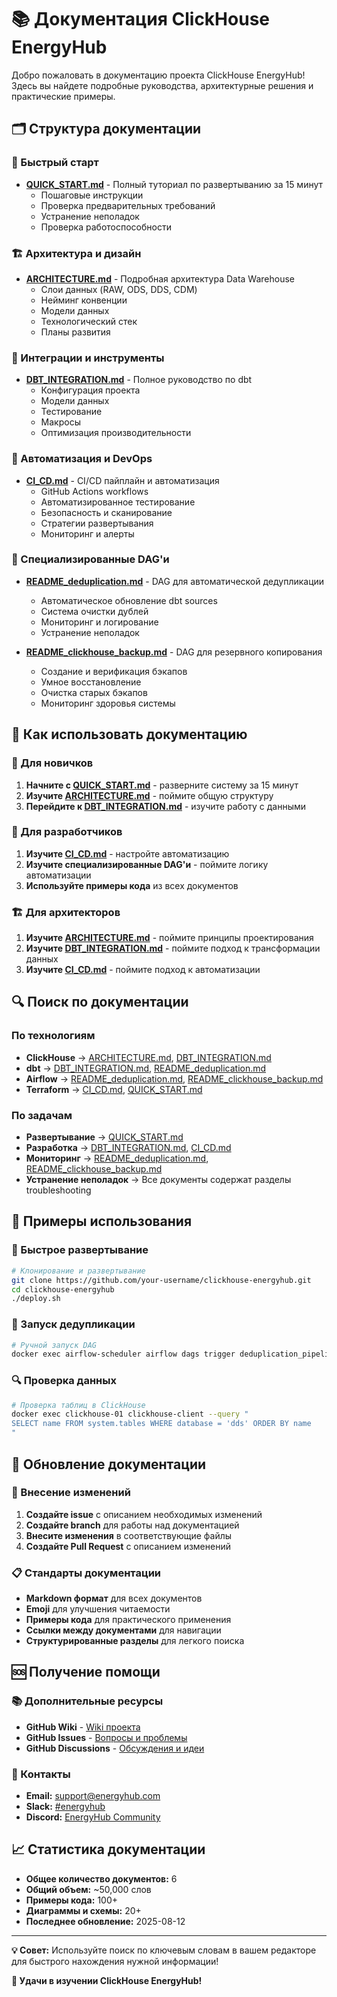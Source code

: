 # 📚 Документация ClickHouse EnergyHub

Добро пожаловать в документацию проекта ClickHouse EnergyHub! Здесь вы найдете подробные руководства, архитектурные решения и практические примеры.

## 🗂️ Структура документации

### 🚀 Быстрый старт

- **[QUICK_START.md](QUICK_START.md)** - Полный туториал по развертыванию за 15 минут
  - Пошаговые инструкции
  - Проверка предварительных требований
  - Устранение неполадок
  - Проверка работоспособности

### 🏗️ Архитектура и дизайн

- **[ARCHITECTURE.md](ARCHITECTURE.md)** - Подробная архитектура Data Warehouse
  - Слои данных (RAW, ODS, DDS, CDM)
  - Нейминг конвенции
  - Модели данных
  - Технологический стек
  - Планы развития

### 🔗 Интеграции и инструменты

- **[DBT_INTEGRATION.md](DBT_INTEGRATION.md)** - Полное руководство по dbt
  - Конфигурация проекта
  - Модели данных
  - Тестирование
  - Макросы
  - Оптимизация производительности

### 🚀 Автоматизация и DevOps

- **[CI_CD.md](CI_CD.md)** - CI/CD пайплайн и автоматизация
  - GitHub Actions workflows
  - Автоматизированное тестирование
  - Безопасность и сканирование
  - Стратегии развертывания
  - Мониторинг и алерты

### 🔄 Специализированные DAG'и

- **[README_deduplication.md](README_deduplication.md)** - DAG для автоматической дедупликации
  - Автоматическое обновление dbt sources
  - Система очистки дублей
  - Мониторинг и логирование
  - Устранение неполадок

- **[README_clickhouse_backup.md](README_clickhouse_backup.md)** - DAG для резервного копирования
  - Создание и верификация бэкапов
  - Умное восстановление
  - Очистка старых бэкапов
  - Мониторинг здоровья системы

## 🎯 Как использовать документацию

### 👶 Для новичков

1. **Начните с [QUICK_START.md](QUICK_START.md)** - разверните систему за 15 минут
2. **Изучите [ARCHITECTURE.md](ARCHITECTURE.md)** - поймите общую структуру
3. **Перейдите к [DBT_INTEGRATION.md](DBT_INTEGRATION.md)** - изучите работу с данными

### 🔧 Для разработчиков

1. **Изучите [CI_CD.md](CI_CD.md)** - настройте автоматизацию
2. **Изучите специализированные DAG'и** - поймите логику автоматизации
3. **Используйте примеры кода** из всех документов

### 🏗️ Для архитекторов

1. **Изучите [ARCHITECTURE.md](ARCHITECTURE.md)** - поймите принципы проектирования
2. **Изучите [DBT_INTEGRATION.md](DBT_INTEGRATION.md)** - поймите подход к трансформации данных
3. **Изучите [CI_CD.md](CI_CD.md)** - поймите подход к автоматизации

## 🔍 Поиск по документации

### По технологиям

- **ClickHouse** → [ARCHITECTURE.md](ARCHITECTURE.md), [DBT_INTEGRATION.md](DBT_INTEGRATION.md)
- **dbt** → [DBT_INTEGRATION.md](DBT_INTEGRATION.md), [README_deduplication.md](README_deduplication.md)
- **Airflow** → [README_deduplication.md](README_deduplication.md), [README_clickhouse_backup.md](README_clickhouse_backup.md)
- **Terraform** → [CI_CD.md](CI_CD.md), [QUICK_START.md](QUICK_START.md)

### По задачам

- **Развертывание** → [QUICK_START.md](QUICK_START.md)
- **Разработка** → [DBT_INTEGRATION.md](DBT_INTEGRATION.md), [CI_CD.md](CI_CD.md)
- **Мониторинг** → [README_deduplication.md](README_deduplication.md), [README_clickhouse_backup.md](README_clickhouse_backup.md)
- **Устранение неполадок** → Все документы содержат разделы troubleshooting

## 📖 Примеры использования

### 🚀 Быстрое развертывание

```bash
# Клонирование и развертывание
git clone https://github.com/your-username/clickhouse-energyhub.git
cd clickhouse-energyhub
./deploy.sh
```

### 🧹 Запуск дедупликации

```bash
# Ручной запуск DAG
docker exec airflow-scheduler airflow dags trigger deduplication_pipeline
```

### 🔍 Проверка данных

```bash
# Проверка таблиц в ClickHouse
docker exec clickhouse-01 clickhouse-client --query "
SELECT name FROM system.tables WHERE database = 'dds' ORDER BY name
"
```

## 🔄 Обновление документации

### 📝 Внесение изменений

1. **Создайте issue** с описанием необходимых изменений
2. **Создайте branch** для работы над документацией
3. **Внесите изменения** в соответствующие файлы
4. **Создайте Pull Request** с описанием изменений

### 📋 Стандарты документации

- **Markdown формат** для всех документов
- **Emoji** для улучшения читаемости
- **Примеры кода** для практического применения
- **Ссылки между документами** для навигации
- **Структурированные разделы** для легкого поиска

## 🆘 Получение помощи

### 📚 Дополнительные ресурсы

- **GitHub Wiki** - [Wiki проекта](https://github.com/your-username/clickhouse-energyhub/wiki)
- **GitHub Issues** - [Вопросы и проблемы](https://github.com/your-username/clickhouse-energyhub/issues)
- **GitHub Discussions** - [Обсуждения и идеи](https://github.com/your-username/clickhouse-energyhub/discussions)

### 📧 Контакты

- **Email:** support@energyhub.com
- **Slack:** [#energyhub](https://slack.com/app_redirect?channel=energyhub)
- **Discord:** [EnergyHub Community](https://discord.gg/energyhub)

## 📈 Статистика документации

- **Общее количество документов:** 6
- **Общий объем:** ~50,000 слов
- **Примеры кода:** 100+
- **Диаграммы и схемы:** 20+
- **Последнее обновление:** 2025-08-12

---

**💡 Совет:** Используйте поиск по ключевым словам в вашем редакторе для быстрого нахождения нужной информации!

**🚀 Удачи в изучении ClickHouse EnergyHub!**
